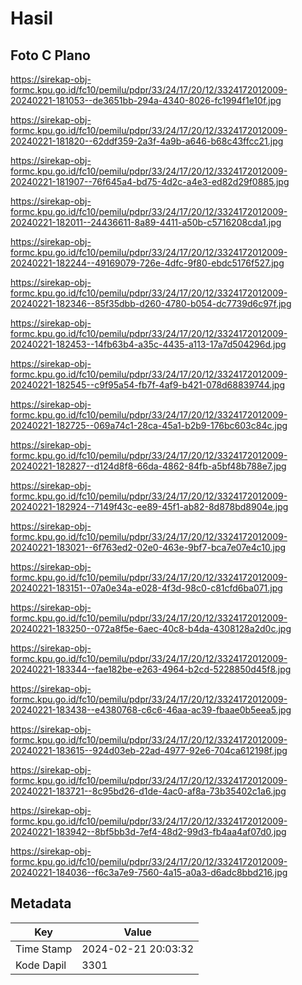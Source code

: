 # Hasil

## Foto C Plano

https://sirekap-obj-formc.kpu.go.id/fc10/pemilu/pdpr/33/24/17/20/12/3324172012009-20240221-181053--de3651bb-294a-4340-8026-fc1994f1e10f.jpg

https://sirekap-obj-formc.kpu.go.id/fc10/pemilu/pdpr/33/24/17/20/12/3324172012009-20240221-181820--62ddf359-2a3f-4a9b-a646-b68c43ffcc21.jpg

https://sirekap-obj-formc.kpu.go.id/fc10/pemilu/pdpr/33/24/17/20/12/3324172012009-20240221-181907--76f645a4-bd75-4d2c-a4e3-ed82d29f0885.jpg

https://sirekap-obj-formc.kpu.go.id/fc10/pemilu/pdpr/33/24/17/20/12/3324172012009-20240221-182011--24436611-8a89-4411-a50b-c5716208cda1.jpg

https://sirekap-obj-formc.kpu.go.id/fc10/pemilu/pdpr/33/24/17/20/12/3324172012009-20240221-182244--49169079-726e-4dfc-9f80-ebdc5176f527.jpg

https://sirekap-obj-formc.kpu.go.id/fc10/pemilu/pdpr/33/24/17/20/12/3324172012009-20240221-182346--85f35dbb-d260-4780-b054-dc7739d6c97f.jpg

https://sirekap-obj-formc.kpu.go.id/fc10/pemilu/pdpr/33/24/17/20/12/3324172012009-20240221-182453--14fb63b4-a35c-4435-a113-17a7d504296d.jpg

https://sirekap-obj-formc.kpu.go.id/fc10/pemilu/pdpr/33/24/17/20/12/3324172012009-20240221-182545--c9f95a54-fb7f-4af9-b421-078d68839744.jpg

https://sirekap-obj-formc.kpu.go.id/fc10/pemilu/pdpr/33/24/17/20/12/3324172012009-20240221-182725--069a74c1-28ca-45a1-b2b9-176bc603c84c.jpg

https://sirekap-obj-formc.kpu.go.id/fc10/pemilu/pdpr/33/24/17/20/12/3324172012009-20240221-182827--d124d8f8-66da-4862-84fb-a5bf48b788e7.jpg

https://sirekap-obj-formc.kpu.go.id/fc10/pemilu/pdpr/33/24/17/20/12/3324172012009-20240221-182924--7149f43c-ee89-45f1-ab82-8d878bd8904e.jpg

https://sirekap-obj-formc.kpu.go.id/fc10/pemilu/pdpr/33/24/17/20/12/3324172012009-20240221-183021--6f763ed2-02e0-463e-9bf7-bca7e07e4c10.jpg

https://sirekap-obj-formc.kpu.go.id/fc10/pemilu/pdpr/33/24/17/20/12/3324172012009-20240221-183151--07a0e34a-e028-4f3d-98c0-c81cfd6ba071.jpg

https://sirekap-obj-formc.kpu.go.id/fc10/pemilu/pdpr/33/24/17/20/12/3324172012009-20240221-183250--072a8f5e-6aec-40c8-b4da-4308128a2d0c.jpg

https://sirekap-obj-formc.kpu.go.id/fc10/pemilu/pdpr/33/24/17/20/12/3324172012009-20240221-183344--fae182be-e263-4964-b2cd-5228850d45f8.jpg

https://sirekap-obj-formc.kpu.go.id/fc10/pemilu/pdpr/33/24/17/20/12/3324172012009-20240221-183438--e4380768-c6c6-46aa-ac39-fbaae0b5eea5.jpg

https://sirekap-obj-formc.kpu.go.id/fc10/pemilu/pdpr/33/24/17/20/12/3324172012009-20240221-183615--924d03eb-22ad-4977-92e6-704ca612198f.jpg

https://sirekap-obj-formc.kpu.go.id/fc10/pemilu/pdpr/33/24/17/20/12/3324172012009-20240221-183721--8c95bd26-d1de-4ac0-af8a-73b35402c1a6.jpg

https://sirekap-obj-formc.kpu.go.id/fc10/pemilu/pdpr/33/24/17/20/12/3324172012009-20240221-183942--8bf5bb3d-7ef4-48d2-99d3-fb4aa4af07d0.jpg

https://sirekap-obj-formc.kpu.go.id/fc10/pemilu/pdpr/33/24/17/20/12/3324172012009-20240221-184036--f6c3a7e9-7560-4a15-a0a3-d6adc8bbd216.jpg


## Metadata

| Key        | Value               |
| ---------- | ------------------- |
| Time Stamp | 2024-02-21 20:03:32 |
| Kode Dapil | 3301                |



